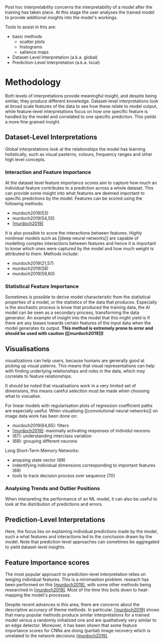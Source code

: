 Post hoc interpretability concerns the interpretability of a model after the training has taken place. At this stage the user analyses the trained model to provide additional insights into the model's workings.

Tools to assist in this are:
- basic methods
	- scatter plots
	- histograms
	- salience maps
- Dataset-Level Interpretation (a.k.a. global)
- Prediction-Level Interpretation (a.k.a. local)

# Methodology
Both levels of interpretations provide meaningful insight, and despite being similar, they produce different knowledge. Dataset-level interpretations look at broad scale features of the data to see how these relate to model output, while feature-level interpretations focus on how one specific feature is handled by the model and correlated to one specific prediction. This yields a more fine grained insight.
## Dataset-Level Interpretations
Global interpretations look at the relationships the model has learning holistically, such as visual pasterns, colours, frequency ranges and other high level concepts.
### Interaction and Feature Importance
At the dataset level feature importance scores aim to capture how much an individual feature contributes to a prediction across a whole dataset. This can provide some insight into what features are deemed important to specific predictions by the model. Features can be scored using the following methods:
- murdoch2019(53)
- murdoch2019(54,55)
- [[murdoch2019]](56)

It is also possible to score the interactions between features. Highly nonlinear models such as [[deep neural networks]] are capable of modelling complex interactions between features and hence it is important to know which ones were captured by the model and how much weight is attributed to them. Methods include:
- murdoch2019(21,57)
- murdoch2019(58)
- murdoch2019(59,60)
### Statistical Feature Importance
Sometimes is possible to derive model characteristic from the statistical properties of a model, or the statistics of the data that produces. Especially is the stochastic process is know that produced the training data, the AI model can be seen as a secondary process, transforming the data generator. An example of insight into the model that this might yield is if there are any biases towards certain features of the input data when the model generates its output.
**This method is extremely prone to error and should be used with caution ([[murdoch2019]])**

## Visualisations
visualizations can help users, because humans are generally good at picking up visual paterns. This means that visual representations can help with finding underlying relationships and rules in the data, which may correlate to feature relationships.

It should be noted that visualisations work in a very limited set of dimensions, this means careful selection must be made when choosing what to visiualise.

For linear models with regularisation plots of regression coefficient paths are especially useful. When visualising [[convolutional neural networks]] on image data work has been done on:
- murdoch2019(64,65): filters
- [[murdoch2019]](66): maximally activating responses of individul neurons
- (67): understanding interclass variation
- (68): grouping different neurons

Long Short-Term Memory Networks:
- anaysing state vector (69)
- indentifying individual dimensions corresponding to important features (69)
- tools to track decision process over sequence (70)

### Analysing Trends and Outlier Positions
When interpreting the performance of an ML model, it can also be useful to look at the distribution of predictions and errors.


## Prediction-Level Interpretations
Here, the focus lies on explaining individual predictions made by the model, such a what features and interactions led to the conclusion drawn by the model. Note that prediction-level approaches can sometimes be aggregated to yield dataset-level insights.

## Feature Importance scores
The most popular approach to prediction-level interpretation relies on weiging individual features. This is a minimastion problem. reseach has been performed on this [[murdoch2019]](71-78), with some other methods being researched in [[murdoch2019]](79). Most of the time this boils down to heat-mapping the model's processes.

Despite recent advances is this area, there are concerns about the descriptive accuracy of theme methods. In particular, [[murdoch2019]](80) shows that many popular methods
produce similar interpretations for a trained model versus a randomly initialized one and are qualitatively very similar to an edge detector. Moreover, it has been shown that some feature importance scores for CNNs are doing (partial) image recovery which is unrelated to the network decisions [[murdoch2019]](81).



